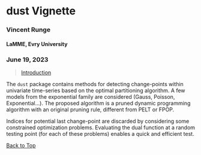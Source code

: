 
# dust Vignette
### Vincent Runge
#### LaMME, Evry University
### June 19, 2023

> [Introduction](#intro)

The `dust` package contains methods for detecting change-points within univariate time-series based on the optimal partitioning algorithm. A few models from the exponential family are considered (Gauss, Poisson, Exponential...).
The proposed algorithm is a pruned dynamic programming algorithm with an original pruning rule, different from PELT or FPOP. 

Indices for potential last change-point are discarded by considering some constrained optimization problems. Evaluating the dual function at a random testing point (for each of these problems) enables a quick and efficient test.

[Back to Top](#top)


